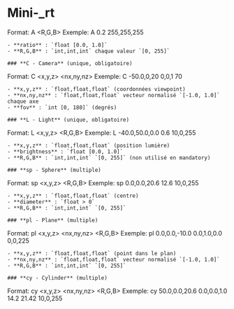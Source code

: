 # Mini-_rt
Format: A <ratio> <R,G,B>
Exemple: A 0.2 255,255,255
```
- **ratio** : `float [0.0, 1.0]`
- **R,G,B** : `int,int,int` chaque valeur `[0, 255]`

### **C - Camera** (unique, obligatoire)
```
Format: C <x,y,z> <nx,ny,nz> <fov>
Exemple: C -50.0,0,20 0,0,1 70
```
- **x,y,z** : `float,float,float` (coordonnées viewpoint)
- **nx,ny,nz** : `float,float,float` vecteur normalisé `[-1.0, 1.0]` chaque axe
- **fov** : `int [0, 180]` (degrés)

### **L - Light** (unique, obligatoire)
```
Format: L <x,y,z> <brightness> <R,G,B>
Exemple: L -40.0,50.0,0.0 0.6 10,0,255
```
- **x,y,z** : `float,float,float` (position lumière)
- **brightness** : `float [0.0, 1.0]`
- **R,G,B** : `int,int,int` `[0, 255]` (non utilisé en mandatory)

### **sp - Sphere** (multiple)
```
Format: sp <x,y,z> <diameter> <R,G,B>
Exemple: sp 0.0,0.0,20.6 12.6 10,0,255
```
- **x,y,z** : `float,float,float` (centre)
- **diameter** : `float > 0`
- **R,G,B** : `int,int,int` `[0, 255]`

### **pl - Plane** (multiple)
```
Format: pl <x,y,z> <nx,ny,nz> <R,G,B>
Exemple: pl 0.0,0.0,-10.0 0.0,1.0,0.0 0,0,225
```
- **x,y,z** : `float,float,float` (point dans le plan)
- **nx,ny,nz** : `float,float,float` vecteur normalisé `[-1.0, 1.0]`
- **R,G,B** : `int,int,int` `[0, 255]`

### **cy - Cylinder** (multiple)
```
Format: cy <x,y,z> <nx,ny,nz> <diameter> <height> <R,G,B>
Exemple: cy 50.0,0.0,20.6 0.0,0.0,1.0 14.2 21.42 10,0,255
